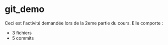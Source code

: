 git_demo
========

Ceci est l'activité demandée lors de la 2eme partie du cours.
Elle comporte : 
- 3 fichiers
- 5 commits
